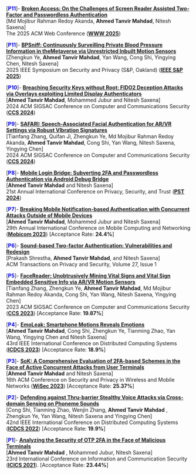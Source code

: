 [**<span style="color:blue">P11</span>**]- **[Broken Access: On the Challenges of Screen Reader Assisted Two-Factor and Passwordless Authentication](https://www2025.thewebconf.org)**  
   [Md Mojibur Rahman Redoy Akanda, **Ahmed Tanvir Mahdad**, Nitesh Saxena]   
   The 2025 ACM Web Conference (**[WWW 2025](https://www2025.thewebconf.org)**)

[**<span style="color:blue">P11</span>**]- **[BPSniff: Continuously Surveilling Private Blood Pressure Information in theMetaverse via Unrestricted Inbuilt Motion Sensors](https://sp2025.ieee-security.org)**  
   [Zhengkun Ye, **Ahmed Tanvir Mahdad**, Yan Wang, Cong Shi, Yingying Chen, Nitesh Saxena]   
   2025 IEEE Symposium on Security and Privacy (S&P, Oakland) (**[IEEE S&P 2025](https://sp2025.ieee-security.org)**)


[**<span style="color:blue">P10</span>**]- **[Breaching Security Keys without Root: FIDO2 Deception Attacks via Overlays exploiting Limited Display Authenticators](https://tanvirmahdad.github.io/assets/files/security_key_CCS_camera_ready_upload.pdf)**  
   [**Ahmed Tanvir Mahdad**, Mohammed Jubur and Nitesh Saxena]   
   2024 ACM SIGSAC Conference on Computer and Communications Security (**[CCS 2024](https://www.sigsac.org/ccs/CCS2024)**)


[**<span style="color:blue">P9</span>**]- **[SAFARI: Speech-Associated Facial Authentication for AR/VR Settings via Robust VIbration Signatures](https://tanvirmahdad.github.io/assets/files/ccsfpa1195-zhang.pdf)**  
   [Tianfang Zhang, Quifan Ji, Zhengkun Ye, Md Mojibur Rahman Redoy Akanda, **Ahmed Tanvir Mahdad**, Cong Shi, Yan Wang, Nitesh Saxena, Yingying Chen]   
   2024 ACM SIGSAC Conference on Computer and Communications Security (**[CCS 2024](https://www.sigsac.org/ccs/CCS2024)**)

[**<span style="color:blue">P8</span>**]- **[Mobile Login Bridge: Subverting 2FA and Passwordless Authentication via Android Debug Bridge](https://tanvirmahdad.github.io/assets/files/PST_camera_ready.pdf)**  
   [**Ahmed Tanvir Mahdad** and Nitesh Saxena]   
   21st Annual International Conference on Privacy, Security, and Trust (**[PST 2024](https://pstnet.ca/pst2024/index.html)**)

[**<span style="color:blue">P7</span>**]- **[Breaking Mobile Notification-based Authentication with Concurrent Attacks Outside of Mobile Devices](https://dl.acm.org/doi/abs/10.1145/3570361.3613273)**  
   [**Ahmed Tanvir Mahdad**, Mohammed Jubur and Nitesh Saxena]   
   29th ​Annual International Conference on Mobile Computing and Networking (**[Mobicom 2023](https://sigmobile.org/mobicom/2023/)**) [Acceptance Rate: **24.4%**]

[**<span style="color:blue">P6</span>**]-  [**Sound-based Two-factor Authentication: Vulnerabilities and Redesign**](https://dl.acm.org/doi/abs/10.1145/3632175)  
	[Prakash Shrestha, **Ahmed Tanvir Mahdad**, and Nitesh Saxena]   
	ACM Transactions on Privacy and Security, Volume 27, Issue 1 

[**<span style="color:blue">P5</span>**]- **[FaceReader: Unobtrusively Mining Vital Signs and Vital Sign Embedded Sensitive Info via AR/VR Motion Sensors](https://dl.acm.org/doi/abs/10.1145/3576915.3623102)**  
   [Tianfang Zhang, Zhengkun Ye, **Ahmed Tanvir Mahdad**, Md Mojibur Rahman Redoy Akanda, Cong Shi, Yan Wang, Nitesh Saxena, Yingying Chen]   
   2023 ACM SIGSAC Conference on Computer and Communications Security (**[CCS 2023](https://www.sigsac.org/ccs/CCS2023/)**) [Acceptance Rate: **19.87%**]


[**<span style="color:blue">P4</span>**]- **[EmoLeak: Smartphone Motions Reveals Emotions](https://ieeexplore.ieee.org/abstract/document/10272395)**  
   [**Ahmed Tanvir Mahdad**, Cong Shi, Zhengkun Ye, Tianming Zhao, Yan Wang, Yingying Chen and Nitesh Saxena]   
   43rd IEEE International Conference on Distributed Computing Systems (**[ICDCS 2023](https://icdcs2023.icdcs.org)**) [Acceptance Rate: **18.9%**]

[**<span style="color:blue">P3</span>**]- **[SoK: A Comprehensive Evaluation of 2FA-based Schemes in the Face of Active Concurrent  Attacks from User Terminals](https://dl.acm.org/doi/10.1145/3558482.3590183)**  
   [**Ahmed Tanvir Mahdad** and Nitesh Saxena]  
   16th ACM Conference on Security and Privacy in Wireless and Mobile Networks (**[WiSec 2023](https://wisec2023.surrey.ac.uk)**) [Acceptance Rate: **25.37%**]

[**<span style="color:blue">P2</span>**]- **[Defending against Thru-barrier Stealthy Voice Attacks via Cross-domain Sensing on Phoneme Sounds](https://ieeexplore.ieee.org/abstract/document/9912174)**  
   [Cong Shi, Tianming Zhao, Wenjin Zhang, **Ahmed Tanvir Mahdad** , Zhengkun Ye, Yan Wang, Nitesh Saxena and Yingying Chen]  
   42nd IEEE International Conference on Distributed Computing Systems (**[ICDCS 2022](https://icdcs2022.icdcs.org)**) [Acceptance Rate: **19.9%**]

[**<span style="color:blue">P1</span>**]- **[Analyzing the Security of OTP 2FA in the Face of Malicious Terminals](https://link.springer.com/chapter/10.1007/978-3-030-86890-1_6)**  
   [**Ahmed Tanvir Mahdad** , Mohammed Jubur, Nitesh Saxena]  
   23rd International Conference on Information and Communication Security (**[ICICS 2021](https://link.springer.com/conference/icics)**). [Acceptance Rate: **23.44%**]
